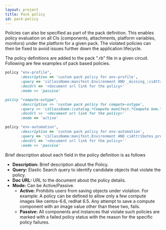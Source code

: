 ```yaml
---
layout: project
title: Pack policy
id: pack-policy
---
```


Policies can also be specified as part of the pack definition.
This enables policy evaluation on all CIs (components, attachments, platform variables, monitors) under the platform for a given pack. The violated policies can then be fixed to avoid issues further down the application lifecycle. 

The policy definitions are added to the pack ".rb" file in a given circuit. Following are few examples of pack based policies.

~~~ruby
policy "env-profile",
       :description => 'custom pack policy for env-profile',
       :query => 'ciClassName:manifest.Environment AND _missing_:ciAttributes.profile'
       :docUrl => '<document url link for the policy>'`
       :mode => 'passive'

policy "compute-ostype",
       :description => 'custom pack policy for compute-ostype',
       :query => 'ciClassName:(catalog.*Compute manifest.*Compute bom.*Compute) AND NOT ciAttributes.ostype:("centos-6.5" OR "centos-6.6" OR "redhat-6.5" OR "redhat-6.6" OR "default-cloud")'
       :docUrl => '<document url link for the policy>'`
       :mode => 'active'

policy "env-automation",
       :description => 'custom pack policy for env-automation',
       :query => 'ciClassName:manifest.Environment AND ciAttributes.profile:(PROD EBF STAGING) AND NOT (ciAttributes.autorepair:true AND ciAttributes.autoreplace:true)'
       :docUrl => '<document url link for the policy>'`
       :mode => 'passive'
~~~ 
 
Brief description about each field in the policy definition is as follows
 
* **Description:**  Brief description about the Policy.
* **Query:** Elastic Search query to identify candidate objects that violate the policy.
* **Doc URL:** URL to the document about the policy details.
* **Mode:** Can be Active/Passive.
     * **Active:** Prohibits users from saving objects under violation. For example: A policy can be defined to allow only a few compute images like centos-6.6, redhat 6.5. Any attempt to save a compute component with an image value other than these two, fails.
     * **Passive:** All components and instances that violate such policies are marked with a failed policy status with the reason for the specific policy failures.
 
